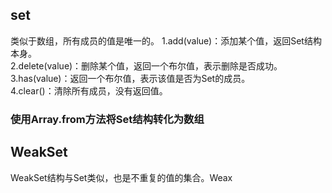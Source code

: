 ## set
类似于数组，所有成员的值是唯一的。
1.add(value)：添加某个值，返回Set结构本身。  
2.delete(value)：删除某个值，返回一个布尔值，表示删除是否成功。  
3.has(value)：返回一个布尔值，表示该值是否为Set的成员。  
4.clear()：清除所有成员，没有返回值。  

### 使用Array.from方法将Set结构转化为数组


## WeakSet
WeakSet结构与Set类似，也是不重复的值的集合。Weax